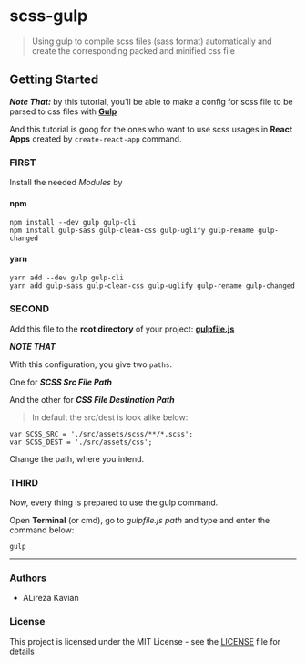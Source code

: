 # scss-gulp
> Using gulp to compile scss files (sass format) automatically and create the corresponding packed and minified css file

## Getting Started

***Note That:*** by this tutorial, you'll be able to make a config for scss file to be parsed to css files with **[Gulp](https://gulpjs.com/)**  

And this tutorial is goog for the ones who want to use scss usages in **React Apps** created by `create-react-app` command.

### FIRST
Install the needed *Modules* by

#### npm
```
npm install --dev gulp gulp-cli
npm install gulp-sass gulp-clean-css gulp-uglify gulp-rename gulp-changed
```

#### yarn
```
yarn add --dev gulp gulp-cli
yarn add gulp-sass gulp-clean-css gulp-uglify gulp-rename gulp-changed
```

### SECOND
Add this file to the **root directory** of your project: **[gulpfile.js](./gulpfile.js)**

***NOTE THAT***

With this configuration, you give two `paths`.

One for ***SCSS Src File Path***

And the other for ***CSS File Destination Path***

> In default the src/dest is look alike below:
```
var SCSS_SRC = './src/assets/scss/**/*.scss';
var SCSS_DEST = './src/assets/css';
```

Change the path, where you intend.

### THIRD
Now, every thing is prepared to use the gulp command.

Open **Terminal** (or cmd), go to *gulpfile.js path* and type and enter the command below:
```
gulp
```

<hr />


### Authors
- ALireza Kavian

### License
This project is licensed under the MIT License - see the [LICENSE](./LICENSE) file for details
